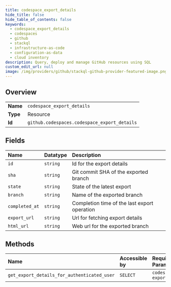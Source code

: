 ```yaml
---
title: codespace_export_details
hide_title: false
hide_table_of_contents: false
keywords:
  - codespace_export_details
  - codespaces
  - github    
  - stackql
  - infrastructure-as-code
  - configuration-as-data
  - cloud inventory
description: Query, deploy and manage GitHub resources using SQL
custom_edit_url: null
image: /img/providers/github/stackql-github-provider-featured-image.png
---
```

  
    

## Overview
<table><tbody>
<tr><td><b>Name</b></td><td><code>codespace_export_details</code></td></tr>
<tr><td><b>Type</b></td><td>Resource</td></tr>
<tr><td><b>Id</b></td><td><code>github.codespaces.codespace_export_details</code></td></tr>
</tbody></table>

## Fields
| Name | Datatype | Description |
|:-----|:---------|:------------|
| `id` | `string` | Id for the export details |
| `sha` | `string` | Git commit SHA of the exported branch |
| `state` | `string` | State of the latest export |
| `branch` | `string` | Name of the exported branch |
| `completed_at` | `string` | Completion time of the last export operation |
| `export_url` | `string` | Url for fetching export details |
| `html_url` | `string` | Web url for the exported branch |
## Methods
| Name | Accessible by | Required Params |
|:-----|:--------------|:----------------|
| `get_export_details_for_authenticated_user` | `SELECT` | `codespace_name, export_id` |
